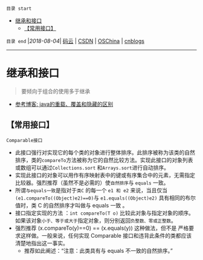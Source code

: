 `目录 start`
 
- [继承和接口](#继承和接口)
    - [【常用接口】](#常用接口)

`目录 end` |_2018-08-04_| [码云](https://gitee.com/gin9) | [CSDN](http://blog.csdn.net/kcp606) | [OSChina](https://my.oschina.net/kcp1104) | [cnblogs](http://www.cnblogs.com/kuangcp)
****************************************
# 继承和接口
> 要倾向于组合的使用多于继承

- [参考博客: java的重载、覆盖和隐藏的区别](http://www.cnblogs.com/xiaoQLu/archive/2013/01/07/2849869.html)

## 【常用接口】
`Comparable接口`
- 此接口强行对实现它的每个类的对象进行整体排序。此排序被称为该类的自然排序，类的`compareTo`方法被称为它的自然比较方法。实现此接口的对象列表或数组可以通过`Collections.sort` 和`Arrays.sort`进行自动排序。
- 实现此接口的对象可以用作有序映射表中的键或有序集合中的元素，无需指定比较器。强烈推荐（虽然不是必需的）使`自然排序`与 `equals` 一致。
- 所谓`与equals一致`是指对于`类C` 的每一个 `e1 和 e2` 来说，当且仅当 `(e1.compareTo((Object)e2)==0)`与 `e1.equals((Object)e2)` 具有相同的布尔值时，类 C 的自然排序才叫做与 equals 一致 。
- 接口指定实现的方法 ：`int compareTo(T o)` 比较此对象与指定对象的顺序。如果该对象`小于、等于或大于`指定对象，则分别返回`负整数、零或正整数`。
- 强烈推荐 (x.compareTo(y)==0) == (x.equals(y)) 这种做法，但不是 严格要求这样做。一般来说，任何实现 Comparable 接口和违背此条件的类都应该清楚地指出这一事实。
    - 推荐如此阐述：“注意：此类具有与 equals 不一致的自然排序。”


